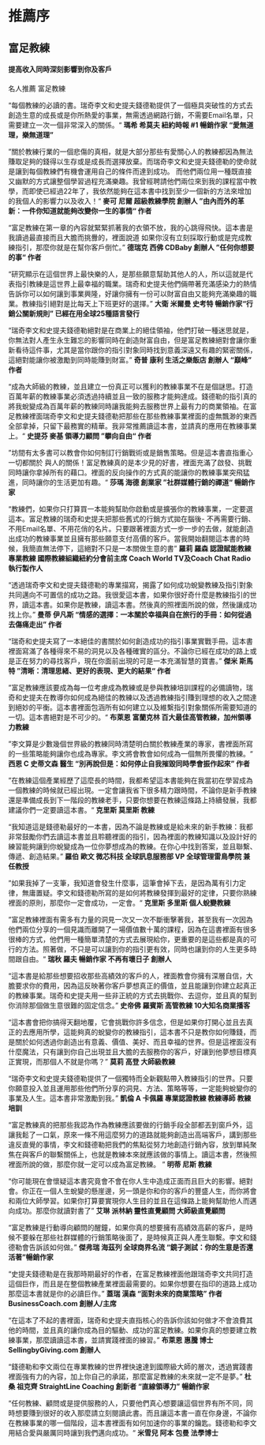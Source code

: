 # 推薦序

## 富足教練 

#### 提高收入同時深刻影響到你及客戶

名人推薦 富足教練

“每個教練的必讀的書。瑞奇李文和史提夫錢德勒提供了一個極具突破性的方式去創造生意的成長或是你所熱愛的事業，無需透過網路行銷，不需要Email名單，只需要建立一次一個非常深入的關係。“ **瑪希 希莫夫 紐約時報 \#1 暢銷作家 “愛無道理，樂無道理”**

”關於教練行業的一個悲傷的真相，就是大部分那些有愛關心人的教練都因為無法賺取足夠的錢得以生存或是成長而選擇放棄。而瑞奇李文和史提夫錢德勒的使命就是讓到每個教練們有機會運用自己的條件而達到成功。 而他們兩位用一種既直接又幽默的方式讓整個學習過程充滿樂趣。我曾經聘請他們兩位來到我的課程當中教學，而即使已經過22年了，我依然能夠在這本書中找到至少一個新的方法來增加的我個人的影響力以及收入！“ **麥可 尼爾 超級教練學院 創辦人 ”由內而外的革新：一件你知道就能夠改變你一生的事情“ 作者**

“富足教練在第一章的內容就緊緊抓著我的衣領不放，我的心跳得飛快。這本書是我讀過最直接而且大膽而挑釁的，裡面說道 如果你沒有立刻採取行動或是完成教練指引，那麼你就是在幫你客戶倒忙。” **德瑞克 西佛 CDBaby 創辦人 ”任何你想要的事“ 作者**

“研究顯示在這個世界上最快樂的人，是那些願意幫助其他人的人，所以這就是代表指引教練是這世界上最幸福的職業。瑞奇和史提夫他們倆帶著充滿感染力的熱情告訴你可以如何讓到事業興隆，好讓你擁有一份可以財富自由又能夠充滿樂趣的職業。教練指引絕對是比每天上下班更好的選擇。” **大衛 米爾曼 史考特 暢銷作家“行銷公關新規則” 已經在用全球25種語言發行**

“瑞奇李文和史提夫錢德勒絕對是在商業上的絕佳領袖，他們打破一種迷思就是，你無法對人產生永生難忘的影響同時在創造財富自由，但是富足教練絕對會讓你重新看待這件事，尤其是當你跟你的指引對象同時找到意義深遠又有趣的緊密關係，這絕對能讓你被激勵到同時能賺到財富。” **奇普 康利 生活之樂飯店 創辦人 “巔峰” 作者**

“成為大師級的教練，並且建立一份真正可以獲利的教練事業不在是個謎思。打造百萬年薪的教練事業必須透過持續並且一致的服務才能夠達成。錢德勒的指引真的將我蛻變成為百萬年薪的教練同時讓我能夠去服務世界上最有力的商業領袖。在富足教練裡面瑞奇李文和史提夫錢德勒把那些在那些教練事業裡面的虛無飄渺的東西全部拿掉，只留下最務實的精華。我非常推薦讀這本書，並請真的應用在教練事業上。“ **史提芬 麥基 領導力顧問 ”攀向自由“ 作者**

”坊間有太多書可以教會你如何制訂行銷戰術或是銷售策略。但是這本書直指重心一切都關於 與人的關係！富足教練真的是本少見的好書，裡面充滿了啟發、挑戰同時讓你拿掉所有的藉口。裡面的反向操作的方式真的能讓你的教練事業突飛猛進，同時讓你的生活更加有趣。“ **莎瑪 海德 創業家 ”社群媒體行銷的禪道“ 暢銷作家**

“教練們，如果你只打算買一本能夠幫助你啟動或是擴張你的教練事業，一定要選這本。富足教練的瑞奇和史提夫把那些舊式的行銷方式拋在腦後- 不再需要行銷、不用Email名單、不用花俏的名片。只要跟著裡面方式一步一步的去做，就能創造出成功的教練事業並且擁有那些願意支付高價的客戶。當我開始翻閱這本書的時候，我簡直無法停下，這絕對不只是一本關做生意的書” **羅莉 羅森 認證賦能教練 專業教練 國際教練組織紐約分會前主席 Coach World TV及Coach Chat Radio 執行製作人**

“透過瑞奇李文和史提夫錢德勒的專業描寫，揭露了如何成功蛻變教練及指引對象共同邁向不可置信的成功之路。我很愛這本書，如果你很好奇什麼是教練指引的世界，讀這本書。如果你是教練，讀這本書。然後真的照裡面所說的做，然後讓成功找上你。” **曼蒂 伊凡斯 “情感的選擇：一本關於幸福與自在旅行的手冊：如何從過去傷痛走出” 作者**

“瑞奇和史提夫寫了一本絕佳的書關於如何創造成功的指引事業實戰手冊。這本書裡面寫滿了各種得來不易的洞見以及各種確實的區分。不論你已經在成功的路上或是正在努力的尋找客戶，現在你面前出現的可是一本充滿智慧的寶書。” **傑米 斯馬特 ”清晰：清理思緒、更好的表現、更大的結果“ 作者**

”富足教練應該要成為每一位考慮成為教練或是參與教練培訓課程的必備讀物，瑞奇和史提夫在教導你如何成為絕佳的教練以及透過教練指引賺到理想的收入之間達到絕妙的平衡。這本書裡面包涵所有如何建立以及維繫指引對象關係所需要知道的一切。這本書絕對是不可少的。“ **布萊恩 富蘭克林 百大最佳高管教練，加州領導力教練**

”李文算是少數幾個世界級的教練同時清楚明白關於教練產業的專家，書裡面所寫的一些策略能夠讓你也成為專家。李文將會教會如何成為一個無所畏懼的教練。“ **西恩 C 史蒂文森 醫生 “別再說但是：如何停止自我摧毀同時學會振作起來” 作者**

”在教練這個產業經歷了這麼長的時間，我都希望這本書能夠在我當初在學習成為一個教練的時候就已經出現。一定會讓我省下很多精力跟時間，不論你是新手教練還是準備成長到下一階段的教練老手，只要你想要在教練這條路上持續發展，我都建議你們一定要讀這本書。“ **克里斯 莫里斯 教練**

“我知道這是錢德勒最好的一本書，因為不論是教練或是給未來的新手教練：我都非常鼓勵你們去讀這本書並且聆聽裡面的指引，因為裡面的教練知識以及設計好的練習能夠讓到你蛻變成為一位你夢想成為的教練。在你心中找到答案，並且聯繫、傳遞、創造結果。” **羅伯 歐文 微芯科技 全球訊息服務部 VP 全球管理雷鳥學院 兼任教授**

”如果我掉了一支筆，我知道會發生什麼事，這筆會掉下去，是因為萬有引力定律，無庸置疑。李文和錢德勒所寫的是如何將教練發揮到最好的定律，只要你熟練裡面的原則，那麼你一定會成功，一定會。“ **克里斯 多里斯 個人蛻變教練**

”富足教練裡面有需多有力量的洞見一次又一次不斷衝擊著我，甚至我有一次因為他們兩位分享的一個見識而離開了一場價值數十萬的課程，因為在這書裡面有很多很棒的方式，他們用一種簡單清楚的方式去展現給你，更重要的是這些都是真的可行的方法。照著做，不只是可以讓到你的指引更有效，同時也讓到你的人生更多時間跟自由。“ **瑞秋 羅夫 暢銷作家 不再有壞日子 創辦人**

“這本書是給那些想要招收那些高績效的客戶的人，裡面教會你擁有深層自信，大膽要求你的費用，因為這反映著你客戶夢想真正的價值，並且能讓到你建立起真正的教練事業。瑞奇和史提夫用一些非正統的方式去挑戰你、去逗你，並且真的幫到你消除那個做生意很難的固定信念。” **史帝佛 羅賓斯 高管教練 10大知名商業播客** 

“這本書會把你搞得天翻地覆，它會挑戰你許多信念，但是如果你打開心並且去真正的去應用所學，這能夠真的蛻變你的教練指引，這本書不只是教你如何賺錢，而是關於如何透過你創造出有意義、價值、美好、而且幸福的世界。但是這裡面沒有什麼魔法，只有讓到你自己出現並且大膽的去服務你的客戶，好讓到他夢想目標真正實現，而那個人不就是你嗎？” **莫莉 高登 大師級教練**

“瑞奇李文和史提夫錢德勒提供了一個獨特而全新觀點帶入教練指引的世界。只要你願意投入並且運用那些他們所分享的洞見、方法、策略等等，一定能夠蛻變你的事業及人生。這本書非常激勵到我。” **凱倫 A 卡佩羅 專業認證教練 教練導師 教練培訓**

“富足教練真的把那些我認為作為教練應該要做的行銷手段全部都丟到窗戶外，這讓我鬆了一口氣，原來一條不用這麼努力的道路就能夠創造出高端客戶，講到那些違反直覺的事情，李文和錢德勒把我們的焦點從努力地創造行銷內容，放到單純聚焦在與客戶的聯繫關係上，也就是教練本來就應該做的事情上。讀這本書，然後照裡面所說的做，那麼你就一定可以成為富足教練。 ” **明蒂 尼斯 教練**

“你可能現在會懷疑這本書究竟會不會在你人生中造成正面而且巨大的影響。絕對會。你正在一個人生蛻變的懸崖邊，另一頭是你和你的客戶的豐盛人生，而你將會和兩位大師學習。如果你打算要實現你人生目的並且在這條路上能夠幫助他人而邁向成功。那麼你就讀對書了” **艾琳 派林納 靈性直覺顧問 大師級直覺顧問**

“富足教練是行動導向顧問的醒鐘，如果你真的想要擁有高績效高薪的客戶，是時候不要躲在那些社群媒體的行銷策略後面了，是時候真正與人產生聯繫。李文和錢德勒會告訴該如何做。” **傑弗瑞 海茲列 全球商界名流 “鏡子測試：你的生意是否還活著”暢銷作家**

“史提夫錢德勒是在我那時期最好的作者，在富足教練裡面他跟瑞奇李文共同打造這個巨作，而且是在整個教練產業裡面最需要的。如果你想要在指印的道路上成功那麼這本書就是你的必讀巨作。” **蓋瑞 漢森 “面對未來的商業策略” 作者 BusinessCoach.com 創辦人/主席**

“在這本了不起的書裡面，瑞奇和史提夫直指核心的告訴你該如何做才不會浪費其他的時間，並且真的讓你成為目的驅動、成功的富足教練。如果你真的想要建立教練事業，那麼讀讀這本書，並請實踐裡面的練習。” **布萊恩 惠騰 博士 SellingbyGiving.com 創辦人** 

“錢德勒和李文兩位在專業教練的世界裡快速達到國際級大師的層次，透過實踐書裡面強有力的內容，加上你自己的承諾，那麼富足教練的未來就一定不是夢。” **杜桑 祖克齊 StraightLine Coaching 創新者 “直線領導力” 暢銷作家**

“任何教練、顧問或是提供服務的人，只要他們真心想要讓這個世界有所不同，同時想要賺到很好的收入那麼請立刻閱讀此書。而且讓這本書一直在你身邊，不論你在教練事業的哪一個階段，這本書裡面有如何加速你的事業的鑰匙。錢德勒和李文用結合愛與嚴厲同時讓到我們邁向成功。“ **米雪兒 阿本 包曼 法學博士**

